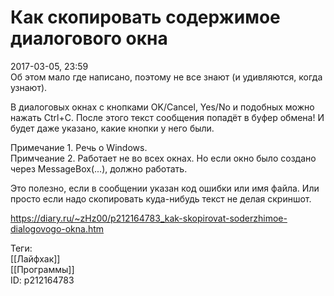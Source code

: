 Как скопировать содержимое диалогового окна
============================================

   
 2017-03-05, 23:59   
  Об этом мало где написано, поэтому не все знают (и удивляются, когда узнают).   
   
 В диалоговых окнах с кнопками OK/Cancel, Yes/No и подобных можно нажать Ctrl+C. После этого текст сообщения попадёт в буфер обмена! И будет даже указано, какие кнопки у него были.   
   
 Примечание 1. Речь о Windows.   
 Примчеание 2. Работает не во всех окнах. Но если окно было создано через MessageBox(...), должно работать.   
   
 Это полезно, если в сообщении указан код ошибки или имя файла. Или просто если надо скопировать куда-нибудь текст не делая скриншот.   
    
 <https://diary.ru/~zHz00/p212164783_kak-skopirovat-soderzhimoe-dialogovogo-okna.htm>   
   
 Теги:   
 [[Лайфхак]]   
 [[Программы]]   
 ID: p212164783